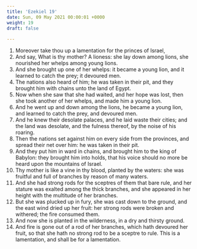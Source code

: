 ```yaml
---
title: 'Ezekiel 19'
date: Sun, 09 May 2021 00:00:01 +0000
weight: 19
draft: false
  
---
```


1. Moreover take thou up a lamentation for the princes of Israel,
2. And say, What is thy mother? A lioness: she lay down among lions, she nourished her whelps among young lions.
3. And she brought up one of her whelps: it became a young lion, and it learned to catch the prey; it devoured men.
4. The nations also heard of him; he was taken in their pit, and they brought him with chains unto the land of Egypt.
5. Now when she saw that she had waited, and her hope was lost, then she took another of her whelps, and made him a young lion.
6. And he went up and down among the lions, he became a young lion, and learned to catch the prey, and devoured men.
7. And he knew their desolate palaces, and he laid waste their cities; and the land was desolate, and the fulness thereof, by the noise of his roaring.
8. Then the nations set against him on every side from the provinces, and spread their net over him: he was taken in their pit.
9. And they put him in ward in chains, and brought him to the king of Babylon: they brought him into holds, that his voice should no more be heard upon the mountains of Israel.
10. Thy mother is like a vine in thy blood, planted by the waters: she was fruitful and full of branches by reason of many waters.
11. And she had strong rods for the sceptres of them that bare rule, and her stature was exalted among the thick branches, and she appeared in her height with the multitude of her branches.
12. But she was plucked up in fury, she was cast down to the ground, and the east wind dried up her fruit: her strong rods were broken and withered; the fire consumed them.
13. And now she is planted in the wilderness, in a dry and thirsty ground.
14. And fire is gone out of a rod of her branches, which hath devoured her fruit, so that she hath no strong rod to be a sceptre to rule. This is a lamentation, and shall be for a lamentation.
